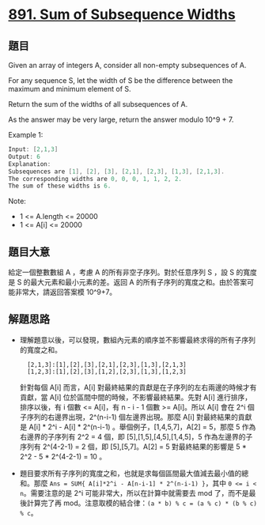 # [891. Sum of Subsequence Widths](https://leetcode.com/problems/sum-of-subsequence-widths/)

## 題目

Given an array of integers A, consider all non-empty subsequences of A.

For any sequence S, let the width of S be the difference between the maximum and minimum element of S.

Return the sum of the widths of all subsequences of A. 

As the answer may be very large, return the answer modulo 10^9 + 7.

 

Example 1:

```c
Input: [2,1,3]
Output: 6
Explanation:
Subsequences are [1], [2], [3], [2,1], [2,3], [1,3], [2,1,3].
The corresponding widths are 0, 0, 0, 1, 1, 2, 2.
The sum of these widths is 6.
```

Note:

- 1 <= A.length <= 20000
- 1 <= A[i] <= 20000


## 題目大意

給定一個整數數組 A ，考慮 A 的所有非空子序列。對於任意序列 S ，設 S 的寬度是 S 的最大元素和最小元素的差。返回 A 的所有子序列的寬度之和。由於答案可能非常大，請返回答案模 10^9+7。


## 解題思路

- 理解題意以後，可以發現，數組內元素的順序並不影響最終求得的所有子序列的寬度之和。 
 
		[2,1,3]:[1],[2],[3],[2,1],[2,3],[1,3],[2,1,3]
		[1,2,3]:[1],[2],[3],[1,2],[2,3],[1,3],[1,2,3]
	針對每個 A[i] 而言，A[i] 對最終結果的貢獻是在子序列的左右兩邊的時候才有貢獻，當 A[i] 位於區間中間的時候，不影響最終結果。先對 A[i] 進行排序，排序以後，有 i 個數 <= A[i]，有 n - i - 1 個數 >= A[i]。所以 A[i] 會在 2^i 個子序列的右邊界出現，2^(n-i-1) 個左邊界出現。那麼 A[i] 對最終結果的貢獻是 A[i] * 2^i - A[i] * 2^(n-i-1) 。舉個例子，[1,4,5,7]，A[2] = 5，那麼 5 作為右邊界的子序列有 2^2 = 4 個，即 [5],[1,5],[4,5],[1,4,5]，5 作為左邊界的子序列有 2^(4-2-1) = 2 個，即 [5],[5,7]。A[2] = 5 對最終結果的影響是 5 * 2^2 - 5 * 2^(4-2-1) = 10 。
- 題目要求所有子序列的寬度之和，也就是求每個區間最大值減去最小值的總和。那麼 `Ans = SUM{ A[i]*2^i - A[n-i-1] * 2^(n-i-1) }`，其中 `0 <= i < n`。需要注意的是 2^i 可能非常大，所以在計算中就需要去 mod 了，而不是最後計算完了再 mod。注意取模的結合律：`(a * b) % c = (a % c) * (b % c) % c`。